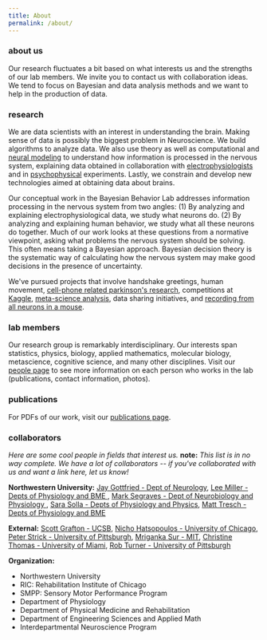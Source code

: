 ```yaml
---
title: About
permalink: /about/
---
```


### about us

Our research fluctuates a bit based on what interests us and the strengths of our lab members. We invite you to contact us with collaboration ideas. We tend to focus on Bayesian and data analysis methods and we want to help in the production of data.


### research

We are data scientists with an interest in understanding the brain. Making sense of data is possibly the biggest problem in Neuroscience. We build algorithms to analyze data. We also use theory as well as computational and [neural modeling](https://en.wikipedia.org/wiki/Computational_neuroscience) to understand how information is processed in the nervous system, explaining data obtained in collaboration with [electrophysiologists](https://en.wikipedia.org/wiki/Electrophysiology) and in [psychophysical](https://en.wikipedia.org/wiki/Psychophysics) experiments. Lastly, we constrain and develop new technologies aimed at obtaining data about brains.


Our conceptual work in the Bayesian Behavior Lab addresses information processing in the nervous system from two angles: (1) By analyzing and explaining electrophysiological data, we study what neurons do. (2) By analyzing and explaining human behavior, we study what all these neurons do together. Much of our work looks at these questions from a normative viewpoint, asking what problems the nervous system should be solving. This often means taking a Bayesian approach. Bayesian decision theory is the systematic way of calculating how the nervous system may make good decisions in the presence of uncertainty.

We've pursued projects that involve handshake greetings, human movement, [cell-phone related parkinson's research](http://journal.frontiersin.org/article/10.3389/fneur.2012.00158/abstract), competitions at [Kaggle](https://www.kaggle.com/), [meta-science analysis](http://www.nature.com/nature/journal/v489/n7415/full/489201a.html), data sharing initiatives, and [recording from all neurons in a mouse](http://journals.plos.org/ploscompbiol/article?id=10.1371/journal.pcbi.1002291).


### lab members

Our research group is remarkably interdisciplinary. Our interests span statistics, physics, biology, applied mathematics, molecular biology, metascience, cognitive science, and many other disciplines. Visit our [people page](http://klab.smpp.northwestern.edu/wiki/index.php5/People) to see more information on each person who works in the lab (publications, contact information, photos).


### publications

For PDFs of our work, visit our [publications page](http://klab.smpp.northwestern.edu/wiki/index.php5/Publications).


### collaborators

*Here are some cool people in fields that interest us.* **note:** *This list is in no way complete. We have a lot of collaborators -- if you've collaborated with us and want a link here, let us know!*

**Northwestern University:** [Jay Gottfried - Dept of Neurology](http://labs.feinberg.northwestern.edu/gottfried/), [Lee Miller - Depts of Physiology and BME
](http://physio.northwestern.edu/), [Mark Segraves - Dept of Neurobiology and Physiology
](http://www.neurobiology.northwestern.edu/people/core-faculty/mark-segraves.html), [Sara Solla - Depts of Physiology and Physics](http://www.physics.northwestern.edu/people/personalpages/ssolla.html), [Matt Tresch - Depts of Physiology and BME](http://www.mccormick.northwestern.edu/biomedical/)


**External:** [Scott Grafton - UCSB](https://www.psych.ucsb.edu/people/faculty/grafton), [Nicho Hatsopoulos - University of Chicago](http://pondside.uchicago.edu/oba/faculty/Hatsopoulos/lab/), [Peter Strick - University of Pittsburgh](http://www.cnbc.cmu.edu/faculty/strick-peter-l/view-details), [Mriganka Sur - MIT](http://surlab.mit.edu/), [Christine Thomas - University of Miami](http://www.miamiproject.med.miami.edu/page.aspx?pid=325), [Rob Turner - University of Pittsburgh](http://www.neurobio.pitt.edu/faculty/turner.htm)

**Organization:**

- Northwestern University
- RIC: Rehabilitation Institute of Chicago
- SMPP: Sensory Motor Performance Program
- Department of Physiology
- Department of Physical Medicine and Rehabilitation
- Department of Engineering Sciences and Applied Math
- Interdepartmental Neuroscience Program

